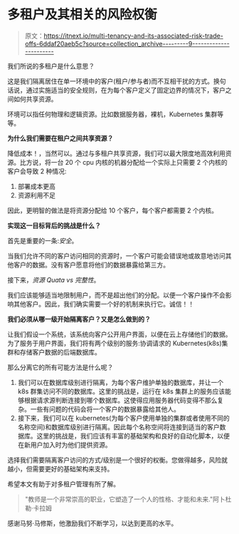 # 多租户及其相关的风险权衡

> 原文：<https://itnext.io/multi-tenancy-and-its-associated-risk-trade-offs-6ddaf20aeb5c?source=collection_archive---------9----------------------->

我们所说的多租户是什么意思？

这是我们隔离居住在单一环境中的客户(租户/参与者)而不互相干扰的方式。换句话说，通过实施适当的安全规则，在为每个客户定义了固定边界的情况下，客户之间如何共享资源。

环境可以指任何物理和逻辑资源。比如数据服务器，裸机，Kubernetes 集群等等。

**为什么我们需要在租户之间共享资源？**

降低成本！，当然可以。通过与多租户共享资源，我们可以最大限度地高效利用资源。比方说，将一台 20 个 cpu 内核的机器分配给一个实际上只需要 2 个内核的客户会导致 2 种情况:

1.  部署成本更高
2.  资源利用不足

因此，更明智的做法是将资源分配给 10 个客户，每个客户都需要 2 个内核。

**实现这一目标背后的挑战是什么？**

首先是重要的一条:*安全*。

当我们允许不同的客户访问相同的资源时，一个客户可能会错误地或故意地访问其他客户的数据。没有客户愿意将他们的数据暴露给第三方。

接下来，*资源 Quata vs 完整性*。

我们应该能够适当地限制用户，而不是超出他们的分配。以便一个客户操作不会影响其他客户。因此，我们确实需要一个好的机制来执行它。诚信！！

**我们必须从哪一级开始隔离客户？又是怎么做到的？**

让我们假设一个系统，该系统向客户公开用户界面，以便在云上存储他们的数据。为了服务于用户界面，我们将有两个级别的服务:协调请求的 Kubernetes(k8s)集群和存储客户数据的后端数据库。

那么分离它的所有可能方法是什么呢？

1.  我们可以在数据库级别进行隔离，为每个客户维护单独的数据库，并让一个 k8s 群集访问不同的数据库。这里的挑战是，运行在 k8s 集群上的服务应该能够根据请求源判断连接到哪个数据库。这使得应用服务器代码变得不那么复杂。一些有问题的代码会将一个客户的数据暴露给其他人。
2.  接下来，我们可以在 kubernetes(为每个客户使用单独的集群或者使用不同的名称空间)和数据库级别进行隔离。因此每个名称空间将连接到适当的客户数据库。这里的挑战是，我们应该有丰富的基础架构和良好的自动化脚本，以便在新用户加入时为他们提供资源。

选择我们需要隔离客户访问的方式/级别是一个很好的权衡。您做得越多，风险就越小，但需要更好的基础架构来支持。

希望本文有助于对多租户管理有所了解。

> "教师是一个非常崇高的职业，它塑造了一个人的性格、才能和未来."阿卜杜勒·卡拉姆

感谢马努·马修斯，他激励我们不断学习，以达到更高的水平。